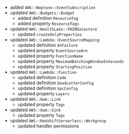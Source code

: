 - added `AWS::Neptune::EventSubscription`
- updated `AWS::Budgets::Budget`
  - added definition `ResourceTag`
  - added property `ResourceTags`
- updated `AWS::HealthLake::FHIRDatastore`
  - updated `createOnlyProperties`
- updated `AWS::Lambda::EventSourceMapping`
  - updated definition `OnFailure`
  - updated property `EventSourceArn`
  - updated property `FunctionName`
  - updated property `MaximumBatchingWindowInSeconds`
  - updated property `StartingPosition`
- updated `AWS::Lambda::Function`
  - updated definition `Code`
  - updated definition `DeadLetterConfig`
  - updated definition `VpcConfig`
  - updated property `Layers`
- updated `AWS::Oam::Link`
  - updated property `Tags`
- updated `AWS::Oam::Sink`
  - updated property `Tags`
- updated `AWS::RedshiftServerless::Workgroup`
  - updated handler permissions
